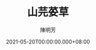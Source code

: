 ---
issue: 429
title: 山芫荽草
author: 陳明芳
date: 2021-05-20T00:00:00.000+08:00
topic: 懷想
difficulty: 1
wikidata: Q131449279
wikidata_link: https://www.wikidata.org/wiki/Q131449279
author_wikidata_link: https://www.wikidata.org/wiki/Q98096328
author_wikidata: Q98096328
---